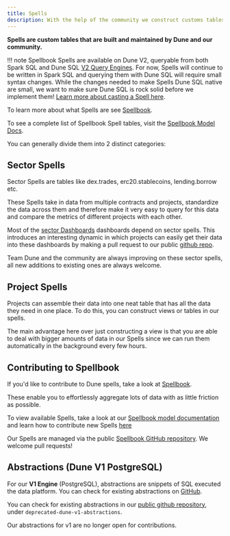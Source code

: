 ```yaml
---
title: Spells
description: With the help of the community we construct customs tables which cover the entirety of a type of activity on the blockchain called Spells.
---
```


**Spells are custom tables that are built and maintained by Dune and our community.**

!!! note
       Spellbook Spells are available on Dune V2, queryable from both Spark SQL and Dune SQL [V2 Query Engines](/query/index.md). For now, Spells will continue to be written in Spark SQL and querying them with Dune SQL will require small syntax changes. While the changes needed to make Spells Dune SQL native are small, we want to make sure Dune SQL is rock solid before we implement them! [Learn more about casting a Spell here](../../spellbook/index.md).

To learn more about what Spells are see [Spellbook](../../spellbook/index.md).

To see a complete list of Spellbook Spell tables, visit the [Spellbook Model Docs](spellbook-model-docs.md).

You can generally divide them into 2 distinct categories:

## Sector Spells

Sector Spells are tables like dex.trades, erc20.stablecoins, lending.borrow etc.

These Spells take in data from multiple contracts and projects, standardize the data across them and therefore make it very easy to query for this data and compare the metrics of different projects with each other.

Most of the [sector Dashboards](../../app/use-cases/sector-dashboards.md) dashboards depend on sector spells. This introduces an interesting dynamic in which projects can easily get their data into these dashboards by making a pull request to our public [github repo](https://github.com/duneanalytics/spellbook/index.md).

Team Dune and the community are always improving on these sector spells, all new additions to existing ones are always welcome.

## Project Spells

Projects can assemble their data into one neat table that has all the data they need in one place. To do this, you can construct views or tables in our spells.

The main advantage here over just constructing a view is that you are able to deal with bigger amounts of data in our Spells since we can run them automatically in the background every few hours.

## Contributing to Spellbook

If you'd like to contribute to Dune spells, take a look at [Spellbook](../contributing/index.md).

These enable you to effortlessly aggregate lots of data with as little friction as possible.

To view available Spells, take a look at our [Spellbook model documentation](https://dune.com/spellbook) and learn how to contribute new Spells [here](../contributing/index.md)

Our Spells are managed via the public [Spellbook GitHub repository](https://github.com/duneanalytics/spellbook/index.md). We welcome pull requests!

## Abstractions (Dune V1 PostgreSQL)

For our **V1 Engine** (PostgreSQL), abstractions are snippets of SQL executed the data platform. You can check for existing abstractions on [GitHub](https://github.com/duneanalytics/dune-v1-abstractions).

You can check for existing abstractions in our [public github repository](https://github.com/duneanalytics/spellbook/index.md), under `deprecated-dune-v1-abstractions`.

Our abstractions for v1 are no longer open for contributions.

